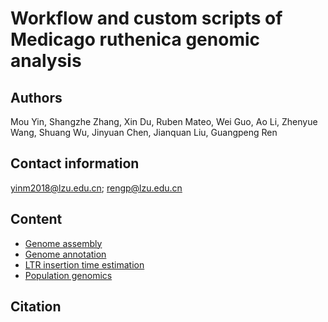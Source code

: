 # Workflow and custom scripts of Medicago ruthenica genomic analysis

## Authors

Mou Yin, Shangzhe Zhang, Xin Du, Ruben Mateo, Wei Guo, Ao Li, Zhenyue Wang, Shuang Wu, Jinyuan Chen, Jianquan Liu, Guangpeng Ren

## Contact information

yinm2018@lzu.edu.cn; rengp@lzu.edu.cn

## Content

- [Genome assembly](https://github.com/yinm2018/Medicago_ruthenica_genome/tree/main/01.genome_assembly)
- [Genome annotation](https://github.com/yinm2018/Medicago_ruthenica_genome/tree/main/02.genome_annotation)
- [LTR insertion time estimation](https://github.com/yinm2018/Medicago_ruthenica_genome/tree/main/03.LTR_insertion_time)
- [Population genomics](https://github.com/yinm2018/Medicago_ruthenica_genome/tree/main/04.population_genomics)

## Citation

